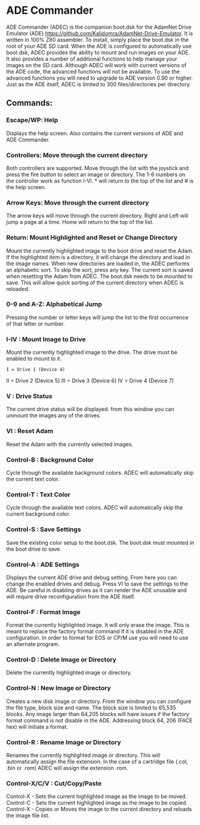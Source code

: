 # ADE Commander

ADE Commander (ADEC) is the companion boot.dsk for the AdamNet Drive Emulator (ADE) https://github.com/Kalidomra/AdamNet-Drive-Emulator. It is written in 100% Z80 assembler. To install, simply place the boot.dsk in the root of your ADE SD card. When the ADE is configured to automatically use boot.dsk, ADEC provides the ability to mount and run images on your ADE. It also provides a number of additional functions to help manage your images on the SD card. Although ADEC will work with current versions of the ADE code, the advanced functions will not be available. To use the advanced functions you will need to upgrade to ADE version 0.90 or higher. Just as the ADE itself, ADEC is limited to 300 files/directories per directory. 

## Commands:

### Escape/WP: Help
  Displays the help screen. Also contains the current versions of ADE and ADE Commander.

### Controllers: Move through the current directory
  Both controllers are supported. Move through the list with the joystick and press the fire button to select an image or directory. The 1-6 numbers on the controller work as function I-VI. * will return to the top of the list and # is the help screen.
  
### Arrow Keys: Move through the current directory
  The arrow keys will move through the current directory. Right and Left will jump a page at a time. Home will return to the top of the list.
 
### Return: Mount Highlighted and Reset or Change Directory
  Mount the currently highlighted image to the boot drive and reset the Adam. If the highlighted item is a directory, it will change the directory and load in the image names. When new directories are loaded in, the ADEC performs an alphabetic sort. To skip the sort, press any key. The current sort is saved when resetting the Adam from ADEC. The boot.dsk needs to be mounted to save. This will allow quick sorting of the current directory when ADEC is reloaded.

### 0-9 and A-Z: Alphabetical Jump
  Pressing the number or letter keys will jump the list to the first occurrence of that letter or number.

### I-IV : Mount Image to Drive
  Mount the currently highlighted image to the drive. The drive must be enabled to mount to it.
  
    I = Drive 1 (Device 4)
   II = Drive 2 (Device 5)
  III = Drive 3 (Device 6)
   IV = Drive 4 (Device 7)

### V : Drive Status
  The current drive status will be displayed. from this window you can unmount the images any of the drives.
  
### VI : Reset Adam
  Reset the Adam with the currently selected images.
 
### Control-B : Background Color
  Cycle through the available background colors. ADEC will automatically skip the current text color.

### Control-T : Text Color
  Cycle through the available text colors. ADEC will automatically skip the current background color.
 
### Control-S : Save Settings
  Save the existing color setup to the boot.dsk. The boot.dsk must mounted in the boot drive to save.

### Control-A : ADE Settings
  Displays the current ADE drive and debug setting. From here you can change the enabled drives and debug. Press VI to save the settings to the ADE. Be careful in disabling drives as it can render the ADE unusable and will require drive reconfiguration from the ADE itself.

### Control-F : Format Image
  Format the currently highlighted image. It will only erase the image. This is meant to replace the factory format command if it is disabled in the ADE configuration. In order to format for EOS or CP/M use you will need to use an alternate program. 

### Control-D : Delete Image or Directory
  Delete the currently highlighted image or directory. 
 
### Control-N : New Image or Directory
  Creates a new disk image or directory. From the window you can configure the file type, block size and name. 
  The block size is limited to 65,535 blocks. Any image larger than 64,205 blocks will have issues if the factory format command is not disable in the ADE. Addressing block 64, 206 (FACE hex) will initiate a format.

### Control-R : Rename Image or Directory
  Renames the currently highlighted image or directory. This will automatically assign the file extension. In the case of a cartridge file (.col, .bin or .rom) ADEC will assign the extension .rom.
  
### Control-X/C/V : Cut/Copy/Paste
  Control-X - Sets the current highlighted image as the image to be moved.
  Control-C - Sets the current highlighted image as the image to be copied.
  Control-X - Copies or Moves the image to the current directory and reloads the image file list.
  


